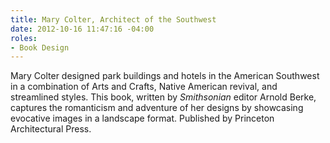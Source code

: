 ```yaml
---
title: Mary Colter, Architect of the Southwest
date: 2012-10-16 11:47:16 -04:00
roles:
- Book Design
---
```

Mary Colter designed park buildings and hotels in the American Southwest in a combination of Arts and Crafts, Native American revival, and streamlined styles. This book, written by <em>Smithsonian</em> editor Arnold Berke, captures the romanticism and adventure of her designs by showcasing evocative images in a landscape format. Published by Princeton Architectural Press.
